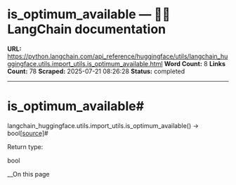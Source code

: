 # is_optimum_available — 🦜🔗 LangChain  documentation

**URL:** https://python.langchain.com/api_reference/huggingface/utils/langchain_huggingface.utils.import_utils.is_optimum_available.html
**Word Count:** 8
**Links Count:** 78
**Scraped:** 2025-07-21 08:26:28
**Status:** completed

---

# is\_optimum\_available\#

langchain\_huggingface.utils.import\_utils.is\_optimum\_available\(\) → bool[\[source\]](https://python.langchain.com/api_reference/_modules/langchain_huggingface/utils/import_utils.html#is_optimum_available)\#     

Return type:     

bool

__On this page